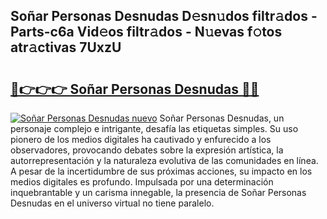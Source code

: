 ## Soñar Personas Desnudas D𝚎sn𝚞dos filtr𝚊dos - Parts-c6a Vid𝚎os filtr𝚊dos - N𝚞evas f𝚘tos atr𝚊ctivas 7UxzU

# <h2><a href="http://mb2e9dg.tromn.icu/?c=So%c3%b1ar+Personas+Desnudas">🔗👉👉👉 Soñar Personas Desnudas 🔗🔗</a></h2>

[![Soñar Personas Desnudas nuevo](https://i.imgur.com/pEAQMta.gif)](http://mb2e9dg.tromn.icu/?c=So%c3%b1ar+Personas+Desnudas)
Soñar Personas Desnudas, un personaje complejo e intrigante, desafía las etiquetas simples. Su uso pionero de los medios digitales ha cautivado y enfurecido a los observadores, provocando debates sobre la expresión artística, la autorrepresentación y la naturaleza evolutiva de las comunidades en línea. A pesar de la incertidumbre de sus próximas acciones, su impacto en los medios digitales es profundo. Impulsada por una determinación inquebrantable y un carisma innegable, la presencia de Soñar Personas Desnudas en el universo virtual no tiene paralelo.
